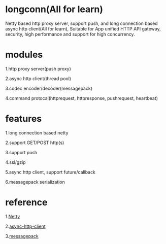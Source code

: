 # longconn(All for learn)
Netty based http proxy server, support push, and long connection based async http client(All for learn), 
Suitable for App unified HTTP API gateway, security, high performance and support for high concurrency.

# modules
1.http proxy server(push proxy)

2.async http client(thread pool)

3.codec encoder/decoder(messagepack)

4.command protocal(httprequest, httpresponse, pushrequest, heartbeat)

# features
1.long connection based netty

2.support GET/POST http(s)

3.support push

4.ssl/gzip

5.async http client, support future/callback

6.messagepack serialization

# reference
1.[Netty](https://github.com/netty/netty)

2.[async-http-client](https://github.com/AsyncHttpClient/async-http-client)

3.[messagepack](https://github.com/msgpack/msgpack-java)

